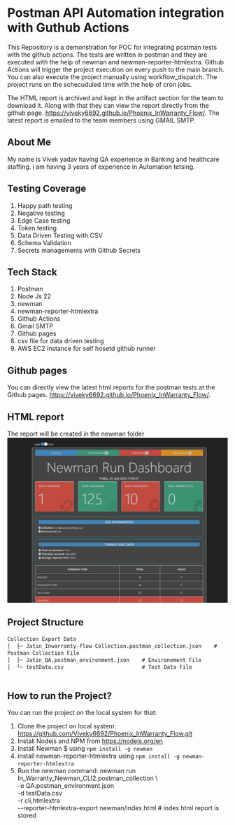# Postman API Automation integration with Guthub Actions #

This Repository is a demonstration for POC for integrating postman tests with the github actions. The tests are written in postman and they are executed with the help of newman and newman-reporter-htmlextra.
Github Actions will trigger the project execution on every push to the main branch. You can also execute the project manually using workflow_dispatch. 
The project runs on the schecuduled time with the help of cron jobs.

The HTML report is archived and kept in the artifact section for the team to download it. Along with that they can view the report directly from the github page.  https://viveky6692.github.io/Phoenix_InWarranty_Flow/.
The latest report is emailed to the team members using GMAIL SMTP. 

## About Me ##
My name is Vivek yadav having QA experience in Banking and healthcare staffing. i am having 3 years of experience in Automation tetsing. 

## Testing Coverage ##
1. Happy path testing
2. Negative testing
3. Edge Case testing
4. Token testing
5. Data Driven Testing with CSV
6. Schema Validation
7. Secrets managements with Github Secrets

## Tech Stack ##
1. Postman
2. Node Js 22
3. newman
4. newman-reporter-htmlextra
5. Github Actions
6. Gmail SMTP
7. Github pages
8. csv file for data driven testing
9. AWS EC2 instance for self hosetd github runner

## Github pages ## 
You can directly view the latest html reports for the postman tests at the Github pages. https://viveky6692.github.io/Phoenix_InWarranty_Flow/.

## HTML report ## 
The report will be created in the newman folder
![Postman Report](https://raw.githubusercontent.com/Viveky6692/Phoenix_InWarranty_Flow/Static-Content/HTML_report_snapshot.PNG)

## Project Structure ##

```
Collection Export Data
│  ├─ Jatin_Inwarranty-flow Collection.postman_collection.json    # Postman Collection File 
│  ├─ Jatin_QA.postman_environment.json    # Environement File
│  └─ testData.csv                         # Test Data File


```

## How to run the Project? ##
You can run the project on the local system for that:
1. Clone the project on local system: https://github.com/Viveky6692/Phoenix_InWarranty_Flow.git
2. Install Nodejs and NPM from https://nodejs.org/en
3. Install Newman $ using ```npm install -g newman```
4. install newman-reporter-htmlextra using ```npm install -g newman-reporter-htmlextra```
5. Run the newman command: newman run In_Warranty_Newman_CLI2.postman_collection \  
            -e QA.postman_environment.json \
            -d testData.csv \
            -r cli,htmlextra \
            --reporter-htmlextra-export newman/index.html # index html report is stored




